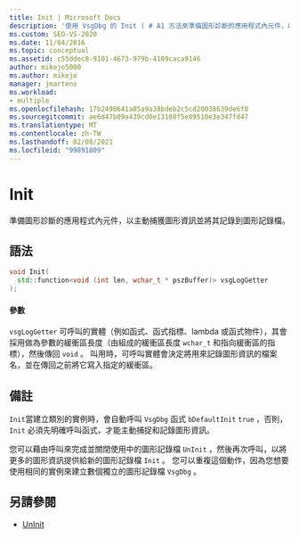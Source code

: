 ```yaml
---
title: Init | Microsoft Docs
description: '使用 VsgDbg 的 Init ( # A1 方法來準備圖形診斷的應用程式內元件，以記錄圖形資訊。'
ms.custom: SEO-VS-2020
ms.date: 11/04/2016
ms.topic: conceptual
ms.assetid: c55ddec8-9101-4673-979b-4109caca9146
author: mikejo5000
ms.author: mikejo
manager: jmartens
ms.workload:
- multiple
ms.openlocfilehash: 17b2490641a85a9a38bdeb2c5cd20038639de6f0
ms.sourcegitcommit: ae6d47b09a439cd0e13180f5e89510e3e347fd47
ms.translationtype: MT
ms.contentlocale: zh-TW
ms.lasthandoff: 02/08/2021
ms.locfileid: "99891809"
---
```

# <a name="init"></a>Init
準備圖形診斷的應用程式內元件，以主動捕獲圖形資訊並將其記錄到圖形記錄檔。

## <a name="syntax"></a>語法

```C++
void Init(
  std::function<void (int len, wchar_t * pszBuffer)> vsgLogGetter
);
```

#### <a name="parameters"></a>參數
 `vsgLogGetter` 可呼叫的實體（例如函式、函式指標、lambda 或函式物件），其會採用做為參數的緩衝區長度（由組成的緩衝區長度 `wchar_t` 和指向緩衝區的指標），然後傳回 `void` 。 叫用時，可呼叫實體會決定將用來記錄圖形資訊的檔案名，並在傳回之前將它寫入指定的緩衝區。

## <a name="remarks"></a>備註
 `Init`當建立類別的實例時，會自動呼叫 `VsgDbg` 函式 `bDefaultInit` `true` ，否則， `Init` 必須先明確呼叫函式，才能主動捕捉和記錄圖形資訊。

 您可以藉由呼叫來完成並關閉使用中的圖形記錄檔 `UnInit` ，然後再次呼叫，以將更多的圖形資訊提供給新的圖形記錄檔 `Init` 。 您可以重複這個動作，因為您想要使用相同的實例來建立數個獨立的圖形記錄檔 `VsgDbg` 。

## <a name="see-also"></a>另請參閱
- [UnInit](init.md)